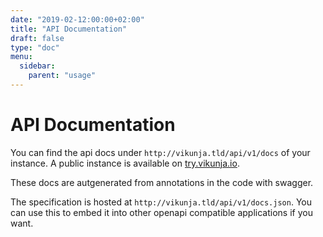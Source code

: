 ```yaml
---
date: "2019-02-12:00:00+02:00"
title: "API Documentation"
draft: false
type: "doc"
menu:
  sidebar:
    parent: "usage"
---
```


# API Documentation

You can find the api docs under `http://vikunja.tld/api/v1/docs` of your instance. 
A public instance is available on [try.vikunja.io](https://try.vikunja.io/api/v1/docs).

These docs are autgenerated from annotations in the code with swagger.

The specification is hosted at `http://vikunja.tld/api/v1/docs.json`.
You can use this to embed it into other openapi compatible applications if you want.